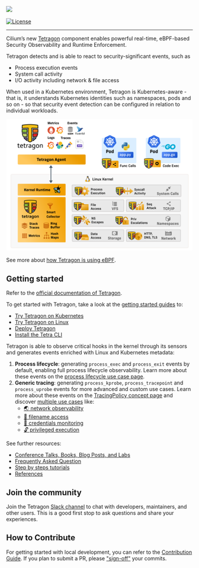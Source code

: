<a href="https://tetragon.cilium.io">
  <picture>
    <source media="(prefers-color-scheme: light)" srcset="https://github.com/cilium/tetragon/releases/download/tetragon-cli/logo.png" width="400">
    <img src="https://github.com/cilium/tetragon/releases/download/tetragon-cli/logo-dark.png" width="400">
  </picture>
</a>

[![License](https://img.shields.io/badge/License-Apache_2.0-blue.svg)](https://opensource.org/licenses/Apache-2.0)

---

Cilium’s new [Tetragon](https://tetragon.cilium.io) component enables powerful
real-time, eBPF-based Security Observability and Runtime Enforcement.

Tetragon detects and is able to react to security-significant events, such as

- Process execution events
- System call activity
- I/O activity including network & file access

When used in a Kubernetes environment, Tetragon is Kubernetes-aware - that is,
it understands Kubernetes identities such as namespaces, pods and so on - so
that security event detection can be configured in relation to individual
workloads.

[![Tetragon Overview Diagram](https://github.com/cilium/tetragon/blob/main/docs/static/images/smart_observability.png)](https://tetragon.cilium.io/docs/overview/)

See more about [how Tetragon is using eBPF](https://tetragon.cilium.io/docs/overview#functionality-overview).

## Getting started

Refer to the [official documentation of Tetragon](https://tetragon.cilium.io/docs/).

To get started with Tetragon, take a look at the [getting started
guides](https://tetragon.cilium.io/docs/getting-started/) to:
- [Try Tetragon on Kubernetes](https://tetragon.io/docs/getting-started/install-k8s/)
- [Try Tetragon on Linux](https://tetragon.io/docs/getting-started/install-docker/)
- [Deploy Tetragon](https://tetragon.io/docs/installation/)
- [Install the Tetra CLI](https://tetragon.io/docs/installation/tetra-cli/)

Tetragon is able to observe critical hooks in the kernel through its sensors
and generates events enriched with Linux and Kubernetes metadata:
1. **Process lifecycle**: generating `process_exec` and `process_exit` events
   by default, enabling full process lifecycle observability. Learn more about
   these events on the [process lifecycle use case page](https://tetragon.cilium.io/docs/use-cases/process-lifecycle/).
1. **Generic tracing**: generating `process_kprobe`, `process_tracepoint` and
   `process_uprobe` events for more advanced and custom use cases. Learn more
   about these events on the [TracingPolicy concept page](https://tetragon.cilium.io/docs/concepts/tracing-policy/)
   and discover [multiple use cases](https://tetragon.cilium.io/docs/use-cases/) like:
   - [🌏 network observability](https://tetragon.cilium.io/docs/use-cases/network-observability/)
   - [📂 filename access](https://tetragon.cilium.io/docs/use-cases/filename-access/)
   - [🔑 credentials monitoring](https://tetragon.cilium.io/docs/use-cases/linux-process-credentials/)
   - [🔓 privileged execution](https://tetragon.cilium.io/docs/use-cases/process-lifecycle/privileged-execution/)

See further resources:
- [Conference Talks, Books, Blog Posts, and Labs](https://tetragon.cilium.io/docs/resources/)
- [Frequently Asked Question](https://tetragon.cilium.io/docs/faq/)
- [Step by steps tutorials](https://tetragon.cilium.io/docs/tutorials/)
- [References](https://tetragon.cilium.io/docs/reference/)

## Join the community

Join the Tetragon [Slack channel](https://cilium.herokuapp.com/) to chat with
developers, maintainers, and other users. This is a good first stop to ask
questions and share your experiences.

## How to Contribute

For getting started with local development, you can refer to the
[Contribution Guide](https://tetragon.cilium.io/docs/contribution-guide/). If
you plan to submit a PR, please ["sign-off"](https://tetragon.cilium.io/docs/contribution-guide/developer-certificate-of-origin/)
your commits.

